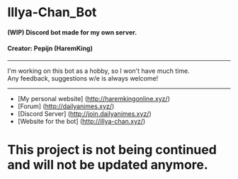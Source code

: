 # Illya-Chan_Bot
#### (WIP) Discord bot made for my own server.<br/>
#### Creator: Pepijn (HaremKing)

___

I'm working on this bot as a hobby, so I won't have much time.<br/>
Any feedback, suggestions w/e is always welcome!

___

- [My personal website] (http://haremkingonline.xyz/)
- [Forum] (http://dailyanimes.xyz/)
- [Discord Server] (http://join.dailyanimes.xyz/)
- [Website for the bot] (http://illya-chan.xyz/)

# This project is not being continued and will not be updated anymore.

